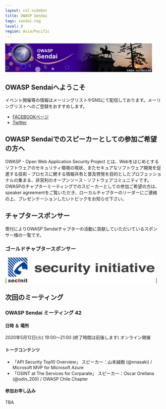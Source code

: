 ```yaml
---
layout: col-sidebar
title: OWASP Sendai
tags: sendai-tag
level: 0
region: Asia/Pacific
---
```


![OWASP Sendai Logo](assets/images/logo_owasp_sendai.jpg)

## OWASP Sendaiへようこそ

イベント開催等の情報はメーリングリストやSNSにて配信しております。メーリングリストへのご登録をおすすめします。
- [FACEBOOKページ](https://www.facebook.com/owaspsendai/)
- [Twitter](https://twitter.com/OWASP_Sendai)

## OWASP Sendaiでのスピーカーとしての参加ご希望の方へ

OWASP - Open Web Application Security Project
とは、Webをはじめとするソフトウェアのセキュリティ環境の現状、またセキュアなソフトウェア開発を促進する技術・プロセスに関する情報共有と普及啓発を目的としたプロフェッショナルの集まる、非営利のオープンソース・ソフトウェアコミュニティです。OWASPのチャプターミーティングでのスピーカーとしての参加ご希望の方は、 speaker agreementをご覧いただき、ローカルチャプターのリーダーにご連絡の上、プレゼンテーションしたいトピックをお知らせ下さい。

## チャプタースポンサー

寄付によりOWASP Sendaiチャプターの活動に貢献していただいているスポンサー様の一覧です。

### ゴールドチャプタースポンサー

| [<img src="assets/images/securityinitiative.png" height="80px">](https://security-initiative.co.jp) |

## 次回のミーティング
### OWASP Sendai ミーティング 42
#### 日時 ＆ 場所

2020年5月12日(火) 19:00～21:00 (終了時間は前後します) オンライン開催

#### トークコンテンツ

* 「API Security Top10 Overview」 スピーカー：山本誠樹 (@nnasaki) / Microsoft MVP for Microsoft Azure
* 「OSINT at The Services for Corparate」 スピーカー：Oscar Orellana (@odin_200)  / OWASP Chile Chapter

#### 参加お申し込み

TBA
<!--[お申し込みページへ](https://owaspsendai.connpass.com/event/132635/)-->



<!-- Standard Chapter Page Template
This is an example of a Project or Chapter page.
Please change these items to indicate the actual information you wish to present. In addition to this information, the 'front-matter' above the text should be modified to reflect your actual information.  An explanation of each of the front-matter items is below:

{front matter for this file}

```
- layout: This is the layout used by project and chapter pages.  You should leave this value as col-sidebar
- title: This is the title of your project or chapter page, usually the name.  For example, OWASP Zed Attack Proxy or OWASP Baltimore
- tags: This is a space-delimited list of tags you associate with your project or chapter.  If you are using tabs, at least one of these tags should be unique in order to be used in the tabs files (an example tab is included in this repo) 
- region: This is the region you are in according to our data
```

{copy for this file (index.md)}
Replace the text above the commented area with your information in the format below:
```
## Welcome
Include some information here about your chapter

## Participation
The Open Web Application Security Project (OWASP) is a nonprofit foundation that works to improve the security of software. All of our projects ,tools, documents, forums, and chapters are free and open to anyone interested in improving application security. 

Chapters are led by local leaders in accordance with the [Chapter Leader Handbook](/www-policy/rules-of-procedure/chapter-handbook). Financial contributions should only be made online using the authorized online donation button. To be a SPEAKER at ANY OWASP Chapter in the world simply review the [speaker agreement](/www-policy/speaker-agreement) and then contact the local chapter leader with details of what OWASP Project, independent research, or related software security topic you would like to present.

Everyone is welcome and encouraged to participate in our [Projects](/projects), [Local Chapters](/chapters), [Events](/events), [Online Groups](https://groups.google.com/a/owasp.com/){:target='_blank'}, and [Community Slack Channel](https://owasp.slack.com/){:target='_blank'}. We especially encourage diversity in all our initiatives. OWASP is a fantastic place to learn about application security, to network, and even to build your reputation as an expert. We also encourage you to be [become a member](/membership) or consider a [donation](/donate) to support our ongoing work.

## Local News
- Meeting Location
- Everyone is welcome to join us at our chapter meetings.

```
{info.md}

This separate file is where you should place links to your Google Group and Meetup page. It will be automatically rendered in the column sidebar.

{leaders.md}

Another separate file that should simply include each leaders name with mailto link as a list. It will also be automatically rendered in the column sidebar.

-->
